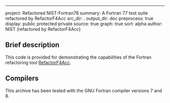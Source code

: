 ---
project: Refactored NIST-Fortran78
summary: A Fortran 77 test suite refactored by RefactorF4Acc
src_dir: .
output_dir: doc
preprocess: true
display: public
         protected
         private
source: true
graph: true
sort: alpha
author: NIST (refactored by RefactorF4Acc)

Brief description
-----------------
This code is provided for demonstrating the capabilities of the Fortran refactoring tool [RefactorF4Acc].

Compilers
---------
This archive has been tested with the GNU Fortran compiler versions 7 and 8.

[RefactorF4Acc]: https://github.com/wimvanderbauwhede/RefactorF4Acc/
